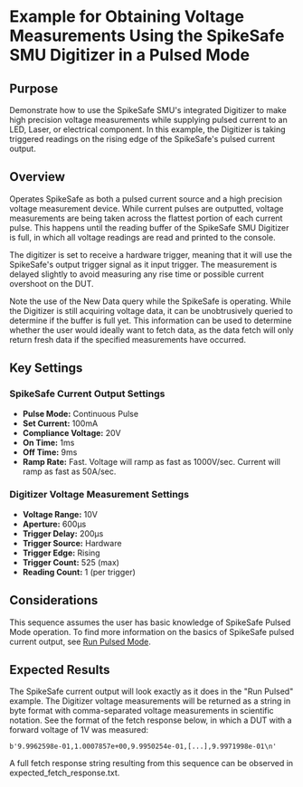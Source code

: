 # Example for Obtaining Voltage Measurements Using the SpikeSafe SMU Digitizer in a Pulsed Mode

## Purpose
Demonstrate how to use the SpikeSafe SMU's integrated Digitizer to make high precision voltage measurements while supplying pulsed current to an LED, Laser, or electrical component. In this example, the Digitizer is taking triggered readings on the rising edge of the SpikeSafe's pulsed current output.

## Overview 
Operates SpikeSafe as both a pulsed current source and a high precision voltage measurement device. While current pulses are outputted, voltage measurements are being taken across the flattest portion of each current pulse. This happens until the reading buffer of the SpikeSafe SMU Digitizer is full, in which all voltage readings are read and printed to the console.

The digitizer is set to receive a hardware trigger, meaning that it will use the SpikeSafe's output trigger signal as it input trigger. The measurement is delayed slightly to avoid measuring any rise time or possible current overshoot on the DUT.

Note the use of the New Data query while the SpikeSafe is operating. While the Digitizer is still acquiring voltage data, it can be unobtrusively queried to determine if the buffer is full yet. This information can be used to determine whether the user would ideally want to fetch data, as the data fetch will only return fresh data if the specified measurements have occurred.

## Key Settings

### SpikeSafe Current Output Settings
- **Pulse Mode:** Continuous Pulse
- **Set Current:** 100mA
- **Compliance Voltage:** 20V
- **On Time:** 1ms
- **Off Time:** 9ms
- **Ramp Rate:** Fast. Voltage will ramp as fast as 1000V/sec. Current will ramp as fast as 50A/sec.

### Digitizer Voltage Measurement Settings
- **Voltage Range:** 10V
- **Aperture:** 600µs
- **Trigger Delay:** 200µs
- **Trigger Source:** Hardware
- **Trigger Edge:** Rising
- **Trigger Count:** 525 (max)
- **Reading Count:** 1 (per trigger)

## Considerations
This sequence assumes the user has basic knowledge of SpikeSafe Pulsed Mode operation. To find more information on the basics of SpikeSafe pulsed current output, see [Run Pulsed Mode](../run_pulsed).

## Expected Results
The SpikeSafe current output will look exactly as it does in the "Run Pulsed" example. The Digitizer voltage measurements will be returned as a string in byte format with comma-separated voltage measurements in scientific notation. See the format of the fetch response below, in which a DUT with a forward voltage of 1V was measured:

`b'9.9962598e-01,1.0007857e+00,9.9950254e-01,[...],9.9971998e-01\n'`

A full fetch response string resulting from this sequence can be observed in expected_fetch_response.txt.

